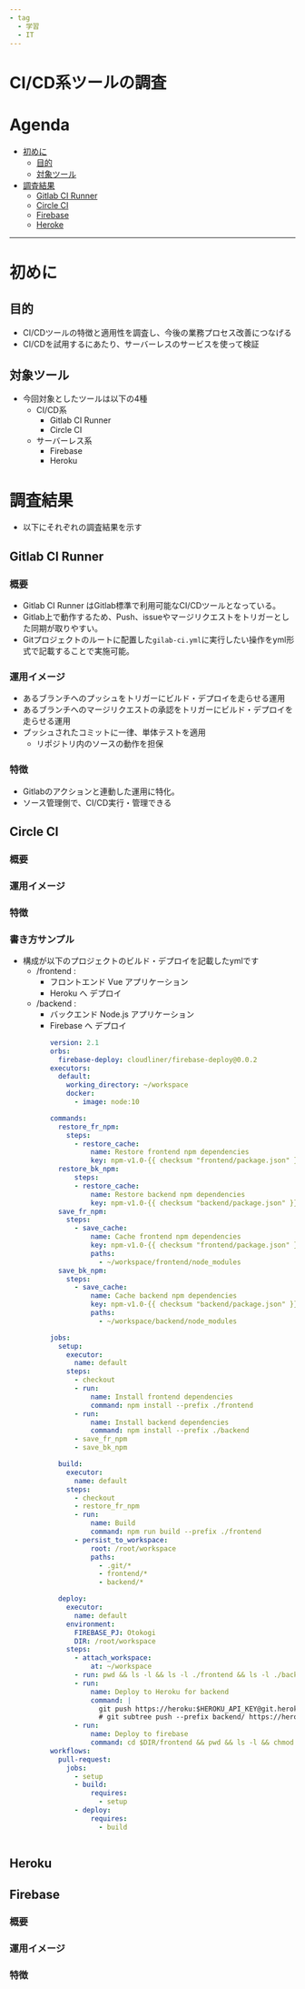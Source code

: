 ```yaml
---
- tag
  - 学習
  - IT
---
```


# CI/CD系ツールの調査

# Agenda
* [初めに](#概要)
  * [目的](#目的)
  * [対象ツール](#対象ツール)
* [調査結果](#調査結果)
  * [Gitlab CI Runner](#gitlab-ci-runner)
  * [Circle CI](#circle-ci)
  * [Firebase](#firebase)
  * [Heroke](#gitlab-ci-runner)

---

# 初めに
## 目的
* CI/CDツールの特徴と適用性を調査し、今後の業務プロセス改善につなげる
* CI/CDを試用するにあたり、サーバーレスのサービスを使って検証

## 対象ツール
* 今回対象としたツールは以下の4種
  * CI/CD系
    * Gitlab CI Runner
    * Circle CI
  * サーバーレス系
    * Firebase
    * Heroku

# 調査結果
* 以下にそれぞれの調査結果を示す
## Gitlab CI Runner
### 概要
* Gitlab CI Runner はGitlab標準で利用可能なCI/CDツールとなっている。
* Gitlab上で動作するため、Push、issueやマージリクエストをトリガーとした同期が取りやすい。
* Gitプロジェクトのルートに配置した`gilab-ci.yml`に実行したい操作をyml形式で記載することで実施可能。
### 運用イメージ
* あるブランチへのプッシュをトリガーにビルド・デプロイを走らせる運用
* あるブランチへのマージリクエストの承認をトリガーにビルド・デプロイを走らせる運用
* プッシュされたコミットに一律、単体テストを適用
  * リポジトリ内のソースの動作を担保
### 特徴
* Gitlabのアクションと連動した運用に特化。
* ソース管理側で、CI/CD実行・管理できる

## Circle CI
### 概要
### 運用イメージ
### 特徴
### 書き方サンプル
* 構成が以下のプロジェクトのビルド・デプロイを記載したymlです
  * /frontend :
    * フロントエンド Vue アプリケーション
    * Heroku へ デプロイ
  * /backend  :
    * バックエンド Node.js アプリケーション
    * Firebase へ デプロイ
        ```yml
        version: 2.1
        orbs:
          firebase-deploy: cloudliner/firebase-deploy@0.0.2
        executors:
          default:
            working_directory: ~/workspace
            docker:
              - image: node:10

        commands:
          restore_fr_npm:
            steps:
              - restore_cache:
                  name: Restore frontend npm dependencies
                  key: npm-v1.0-{{ checksum "frontend/package.json" }}
          restore_bk_npm:
              steps:
              - restore_cache:
                  name: Restore backend npm dependencies
                  key: npm-v1.0-{{ checksum "backend/package.json" }}
          save_fr_npm:
            steps:
              - save_cache:
                  name: Cache frontend npm dependencies
                  key: npm-v1.0-{{ checksum "frontend/package.json" }}
                  paths:
                    - ~/workspace/frontend/node_modules
          save_bk_npm:
            steps:
              - save_cache:
                  name: Cache backend npm dependencies
                  key: npm-v1.0-{{ checksum "backend/package.json" }}
                  paths:
                    - ~/workspace/backend/node_modules

        jobs:
          setup:
            executor:
              name: default
            steps:
              - checkout
              - run:
                  name: Install frontend dependencies
                  command: npm install --prefix ./frontend
              - run:
                  name: Install backend dependencies
                  command: npm install --prefix ./backend
              - save_fr_npm
              - save_bk_npm

          build:
            executor:
              name: default
            steps:
              - checkout
              - restore_fr_npm
              - run:
                  name: Build
                  command: npm run build --prefix ./frontend
              - persist_to_workspace:
                  root: /root/workspace
                  paths:
                    - .git/*
                    - frontend/*
                    - backend/*

          deploy:
            executor:
              name: default
            environment:
              FIREBASE_PJ: Otokogi
              DIR: /root/workspace
            steps:
              - attach_workspace:
                  at: ~/workspace
              - run: pwd && ls -l && ls -l ./frontend && ls -l ./backend
              - run:
                  name: Deploy to Heroku for backend
                  command: |
                    git push https://heroku:$HEROKU_API_KEY@git.heroku.com/$HEROKU_APP_NAME.git `git subtree split --prefix backend/ master`:master --force
                    # git subtree push --prefix backend/ https://heroku:$HEROKU_API_KEY@git.heroku.com/$HEROKU_APP_NAME.git master
              - run:
                  name: Deploy to firebase
                  command: cd $DIR/frontend && pwd && ls -l && chmod 777 ./firebase-deploy/firebase && ./firebase-deploy/firebase deploy --token "$FIREBASE_TOKEN"
        workflows:
          pull-request:
            jobs:
              - setup
              - build:
                  requires:
                    - setup
              - deploy:
                  requires:
                    - build
    ```
## Heroku
## Firebase
### 概要
### 運用イメージ
### 特徴